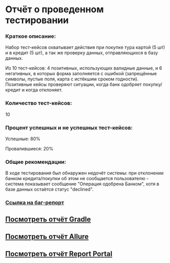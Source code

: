 # Отчёт о проведенном тестировании

### Краткое описание:
Набор тест-кейсов охватывает действия при покупкe тура картой (5 шт) и в кредит (5 шт), а так же проверку данных, отправляющихся в базу данных. 

Из 10 тест-кейсов: 4 позитивных, использующих валидные данные, и 6 негативных, в которых форма заполняется с ошибкой (запрещённые символы, пустые поля, карта с истёкшим сроком годности). Позитивные кейсы проверяют ситуации, когда банк одобряет покупку/кредит и когда отклоняет. 

### Количество тест-кейсов:
10

### Процент успешных и не успешных тест-кейсов:
Успешные: 80%

Провалившиеся: 20%

### Общие рекомендации:
В ходе тестирования был обнаружен недочёт системы: при отклонении банком кредита/покупки об этом не сообщается пользователю - система показывает сообщение "Операция одобрена Банком", хотя в базе данных остаётся статус "declined".

### [Ссылка на баг-репорт](https://github.com/MeritRa/diploma/issues/1)

## [Посмотреть отчёт Gradle](build/reports/tests/test/index.html)

## [Посмотреть отчёт Allure](build/reports/allure-report/allureReport/index.html)

## [Посмотреть отчёт Report Portal](http://localhost:8082/ui/#superadmin_personal/launches/all)
